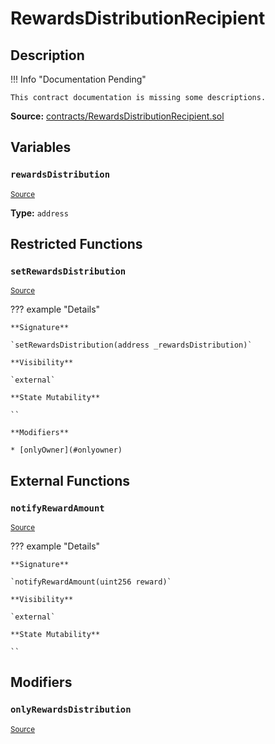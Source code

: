 # RewardsDistributionRecipient

## Description

!!! Info "Documentation Pending"

    This contract documentation is missing some descriptions.

**Source:** [contracts/RewardsDistributionRecipient.sol](https://github.com/Synthetixio/synthetix/tree/v2.50.4-ovm-alpha/contracts/RewardsDistributionRecipient.sol)

## Variables

### `rewardsDistribution`

<sub>[Source](https://github.com/Synthetixio/synthetix/tree/v2.50.4-ovm-alpha/contracts/RewardsDistributionRecipient.sol#L8)</sub>

**Type:** `address`

## Restricted Functions

### `setRewardsDistribution`

<sub>[Source](https://github.com/Synthetixio/synthetix/tree/v2.50.4-ovm-alpha/contracts/RewardsDistributionRecipient.sol#L17)</sub>

??? example "Details"

    **Signature**

    `setRewardsDistribution(address _rewardsDistribution)`

    **Visibility**

    `external`

    **State Mutability**

    ``

    **Modifiers**

    * [onlyOwner](#onlyowner)

## External Functions

### `notifyRewardAmount`

<sub>[Source](https://github.com/Synthetixio/synthetix/tree/v2.50.4-ovm-alpha/contracts/RewardsDistributionRecipient.sol#L10)</sub>

??? example "Details"

    **Signature**

    `notifyRewardAmount(uint256 reward)`

    **Visibility**

    `external`

    **State Mutability**

    ``

## Modifiers

### `onlyRewardsDistribution`

<sub>[Source](https://github.com/Synthetixio/synthetix/tree/v2.50.4-ovm-alpha/contracts/RewardsDistributionRecipient.sol#L12)</sub>
